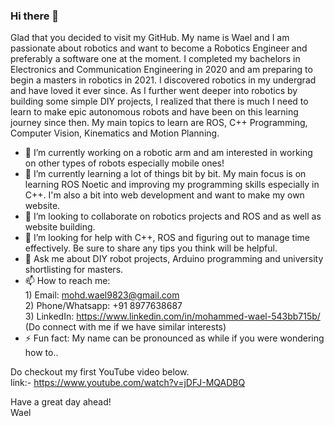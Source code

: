 ### Hi there 👋


Glad that you decided to visit my GitHub. My name is Wael and I am passionate about robotics and want to become a Robotics Engineer and preferably a software one at the moment. I completed my bachelors in Electronics and Communication Engineering in 2020 and am preparing to begin a masters in robotics in 2021. I discovered robotics in my undergrad and have loved it ever since. As I further went deeper into robotics by building some simple DIY projects, I realized that there is much I need to learn to make epic autonomous robots and have been on this learning journey since then. My main topics to learn are ROS, C++ Programming, Computer Vision, Kinematics and Motion Planning. 

- 🔭 I’m currently working on a robotic arm and am interested in working on other types of robots especially mobile ones!
- 🌱 I’m currently learning a lot of things bit by bit. My main focus is on learning ROS Noetic and improving my programming skills especially in C++. I'm also a bit into web development and want to make my own website.
- 👯 I’m looking to collaborate on robotics projects and ROS and as well as website building.
- 🤔 I’m looking for help with C++, ROS and figuring out to manage time effectively. Be sure to share any tips you think will be helpful.
- 💬 Ask me about DIY robot projects, Arduino programming and university shortlisting for masters.
- 📫 How to reach me:</br>
          1) Email: mohd.wael9823@gmail.com </br>
          2) Phone/Whatsapp: +91 8977638687 </br>
          3) LinkedIn: https://www.linkedin.com/in/mohammed-wael-543bb715b/  (Do connect with me if we have similar interests) </br>
- ⚡ Fun fact: My name can be pronounced as while if you were wondering how to..

Do checkout my first YouTube video below.</br>
link:- https://www.youtube.com/watch?v=jDFJ-MQADBQ </br>

Have a great day ahead!</br>
Wael
